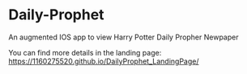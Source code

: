 # Daily-Prophet
An augmented IOS app to view Harry Potter Daily Propher Newpaper


You can find more details in the landing page: https://1160275520.github.io/DailyProphet_LandingPage/
